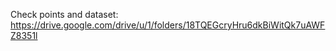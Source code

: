 Check points and dataset: https://drive.google.com/drive/u/1/folders/18TQEGcryHru6dkBiWitQk7uAWFZ8351l

